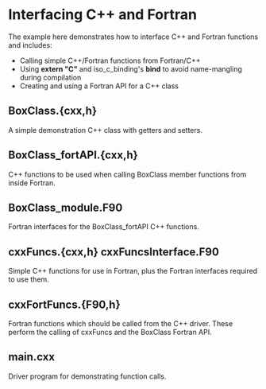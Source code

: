 # Interfacing C++ and Fortran
The example here demonstrates how to interface C++ and Fortran functions and includes:

- Calling simple C++/Fortran functions from Fortran/C++
- Using **extern "C"** and iso_c_binding's **bind** to avoid name-mangling during compilation
- Creating and using a Fortran API for a C++ class

## BoxClass.{cxx,h}

A simple demonstration C++ class with getters and setters.

## BoxClass_fortAPI.{cxx,h}

C++ functions to be used when calling BoxClass member functions from inside Fortran.

## BoxClass_module.F90

Fortran interfaces for the BoxClass_fortAPI C++ functions.

## cxxFuncs.{cxx,h} cxxFuncsInterface.F90

Simple C++ functions for use in Fortran, plus the Fortran interfaces required to use them.

## cxxFortFuncs.{F90,h}

Fortran functions which should be called from the C++ driver. These perform the calling of cxxFuncs and
the BoxClass Fortran API.

## main.cxx

Driver program for demonstrating function calls.



